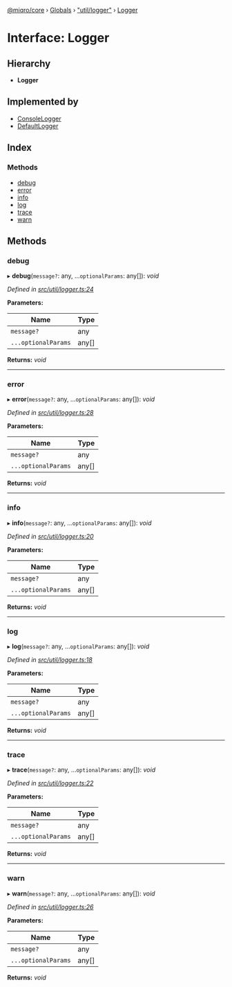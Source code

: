 [@miqro/core](../README.md) › [Globals](../globals.md) › ["util/logger"](../modules/_util_logger_.md) › [Logger](_util_logger_.logger.md)

# Interface: Logger

## Hierarchy

* **Logger**

## Implemented by

* [ConsoleLogger](../classes/_util_logger_.consolelogger.md)
* [DefaultLogger](../classes/_util_logger_.defaultlogger.md)

## Index

### Methods

* [debug](_util_logger_.logger.md#debug)
* [error](_util_logger_.logger.md#error)
* [info](_util_logger_.logger.md#info)
* [log](_util_logger_.logger.md#log)
* [trace](_util_logger_.logger.md#trace)
* [warn](_util_logger_.logger.md#warn)

## Methods

###  debug

▸ **debug**(`message?`: any, ...`optionalParams`: any[]): *void*

*Defined in [src/util/logger.ts:24](https://github.com/claukers/miqro-core/blob/f2fd61b/src/util/logger.ts#L24)*

**Parameters:**

Name | Type |
------ | ------ |
`message?` | any |
`...optionalParams` | any[] |

**Returns:** *void*

___

###  error

▸ **error**(`message?`: any, ...`optionalParams`: any[]): *void*

*Defined in [src/util/logger.ts:28](https://github.com/claukers/miqro-core/blob/f2fd61b/src/util/logger.ts#L28)*

**Parameters:**

Name | Type |
------ | ------ |
`message?` | any |
`...optionalParams` | any[] |

**Returns:** *void*

___

###  info

▸ **info**(`message?`: any, ...`optionalParams`: any[]): *void*

*Defined in [src/util/logger.ts:20](https://github.com/claukers/miqro-core/blob/f2fd61b/src/util/logger.ts#L20)*

**Parameters:**

Name | Type |
------ | ------ |
`message?` | any |
`...optionalParams` | any[] |

**Returns:** *void*

___

###  log

▸ **log**(`message?`: any, ...`optionalParams`: any[]): *void*

*Defined in [src/util/logger.ts:18](https://github.com/claukers/miqro-core/blob/f2fd61b/src/util/logger.ts#L18)*

**Parameters:**

Name | Type |
------ | ------ |
`message?` | any |
`...optionalParams` | any[] |

**Returns:** *void*

___

###  trace

▸ **trace**(`message?`: any, ...`optionalParams`: any[]): *void*

*Defined in [src/util/logger.ts:22](https://github.com/claukers/miqro-core/blob/f2fd61b/src/util/logger.ts#L22)*

**Parameters:**

Name | Type |
------ | ------ |
`message?` | any |
`...optionalParams` | any[] |

**Returns:** *void*

___

###  warn

▸ **warn**(`message?`: any, ...`optionalParams`: any[]): *void*

*Defined in [src/util/logger.ts:26](https://github.com/claukers/miqro-core/blob/f2fd61b/src/util/logger.ts#L26)*

**Parameters:**

Name | Type |
------ | ------ |
`message?` | any |
`...optionalParams` | any[] |

**Returns:** *void*

